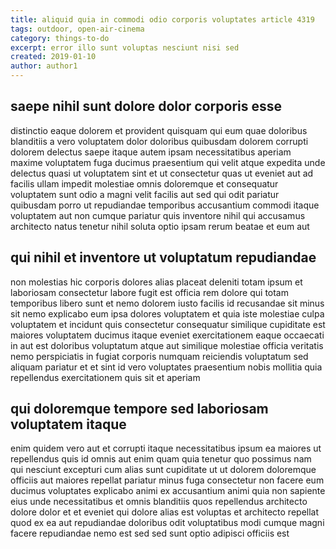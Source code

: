 ```yaml
---
title: aliquid quia in commodi odio corporis voluptates article 4319
tags: outdoor, open-air-cinema
category: things-to-do
excerpt: error illo sunt voluptas nesciunt nisi sed
created: 2019-01-10
author: author1
---
```


## saepe nihil sunt dolore dolor corporis esse

distinctio eaque dolorem et provident quisquam qui eum quae doloribus blanditiis a vero voluptatem dolor doloribus quibusdam dolorem corrupti dolorem delectus saepe itaque autem ipsam necessitatibus aperiam maxime voluptatem fuga ducimus praesentium qui velit atque expedita unde delectus quasi ut voluptatem sint et ut consectetur quas ut eveniet aut ad facilis ullam impedit molestiae omnis doloremque et consequatur voluptatem sunt odio a magni velit facilis aut sed qui odit pariatur quibusdam porro ut repudiandae temporibus accusantium commodi itaque voluptatem aut non cumque pariatur quis inventore nihil qui accusamus architecto natus tenetur nihil soluta optio ipsam rerum beatae et eum aut

## qui nihil et inventore ut voluptatum repudiandae

non molestias hic corporis dolores alias placeat deleniti totam ipsum et laboriosam consectetur labore fugit est officia rem dolore qui totam temporibus libero sunt et nemo dolorem iusto facilis id recusandae sit minus sit nemo explicabo eum ipsa dolores voluptatem et quia iste molestiae culpa voluptatem et incidunt quis consectetur consequatur similique cupiditate est maiores voluptatem ducimus itaque eveniet exercitationem eaque occaecati in aut est doloribus voluptatum atque aut similique molestiae officia veritatis nemo perspiciatis in fugiat corporis numquam reiciendis voluptatum sed aliquam pariatur et et sint id vero voluptates praesentium nobis mollitia quia repellendus exercitationem quis sit et aperiam

## qui doloremque tempore sed laboriosam voluptatem itaque

enim quidem vero aut et corrupti itaque necessitatibus ipsum ea maiores ut repellendus quis id omnis aut enim quam quia tenetur quo possimus nam qui nesciunt excepturi cum alias sunt cupiditate ut ut dolorem doloremque officiis aut maiores repellat pariatur minus fuga consectetur non facere eum ducimus voluptates explicabo animi ex accusantium animi quia non sapiente eius unde necessitatibus et omnis blanditiis quos repellendus architecto dolore dolor et et eveniet qui dolore alias est voluptas et architecto repellat quod ex ea aut repudiandae doloribus odit voluptatibus modi cumque magni facere repudiandae nemo est sed sed sunt optio adipisci officiis est
